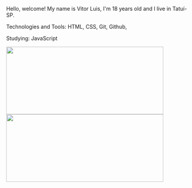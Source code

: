 Hello, welcome! My name is Vitor Luis, I'm 18 years old and I live in Tatuí-SP.

Technologies and Tools: 
HTML, 
CSS, 
Git, 
Github, 

Studying:
JavaScript

<div>
  
  <img height="180em" width="420em" src="https://github-readme-stats.vercel.app/api?username=dev-vitorluis&show_icons=true&theme=dark&include_all_commits=true&count_private=true"/>
  <img height="180em" width="420em"src="https://github-readme-stats.vercel.app/api/top-langs/?username=dev-vitorluis&layout=compact&langs_count=7&theme=dark"/>
  
</div>
